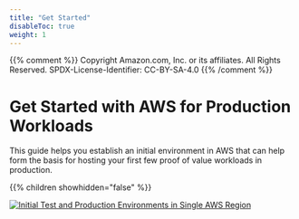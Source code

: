 ```yaml
---
title: "Get Started"
disableToc: true
weight: 1
---
```

{{% comment %}}
Copyright Amazon.com, Inc. or its affiliates. All Rights Reserved.
SPDX-License-Identifier: CC-BY-SA-4.0
{{% /comment %}}

# Get Started with AWS for Production Workloads

This guide helps you establish an initial environment in AWS that can help form the basis for hosting your first few proof of value workloads in production.

{{% children showhidden="false" %}}

[![Initial Test and Production Environments in Single AWS Region](/images/04-test-prod/initial-foundation-test-prod-single-region.png?height=600px)](/images/04-test-prod/initial-foundation-test-prod-single-region.png)

